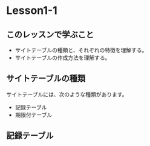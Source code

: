 # Lesson1-1

## このレッスンで学ぶこと

- サイトテーブルの種類と、それぞれの特徴を理解する。
- サイトテーブルの作成方法を理解する。

## サイトテーブルの種類

サイトテーブルには、次のような種類があります。

- 記録テーブル
- 期限付テーブル

## 記録テーブル

